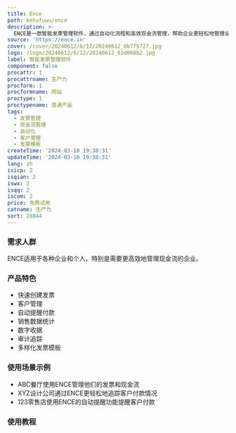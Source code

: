 ```yaml
---
title: Ence
path: kehufuwu/ence
description: >-
  ENCE是一款智能发票管理软件，通过自动化流程和高效现金流管理，帮助企业更轻松地管理业务现金流。快速创建发票、客户管理、自动提醒付款、销售数据统计等功能，提高企业的效率和现金流管理。
source: 'https://ence.in'
cover: /cover/20240612/6/12/20240612_0b7f5727.jpg
logo: /logo/20240612/6/12/20240612_92d068b2.jpg
label: 智能发票管理软件
component: false
procattr: 1
procattrname: 生产力
procform: 1
procformname: 网站
proctype: 1
proctypename: 普通产品
tags:
  - 发票管理
  - 现金流管理
  - 自动化
  - 客户管理
  - 发票模板
createTime: '2024-03-18 19:38:31'
updateTime: '2024-03-18 19:38:31'
lang: zh
isicp: 2
isqian: 2
iswx: 2
isqq: 2
iscom: 2
price: 免费试用
catname: 生产力
sort: 28844
---
```




### 需求人群
ENCE适用于各种企业和个人，特别是需要更高效地管理现金流的企业。

### 产品特色
- 快速创建发票
- 客户管理
- 自动提醒付款
- 销售数据统计
- 数字收据
- 审计追踪
- 多样化发票模板

### 使用场景示例
- ABC餐厅使用ENCE管理他们的发票和现金流
- XYZ设计公司通过ENCE更轻松地追踪客户付款情况
- 123零售店使用ENCE的自动提醒功能提醒客户付款

### 使用教程


  
